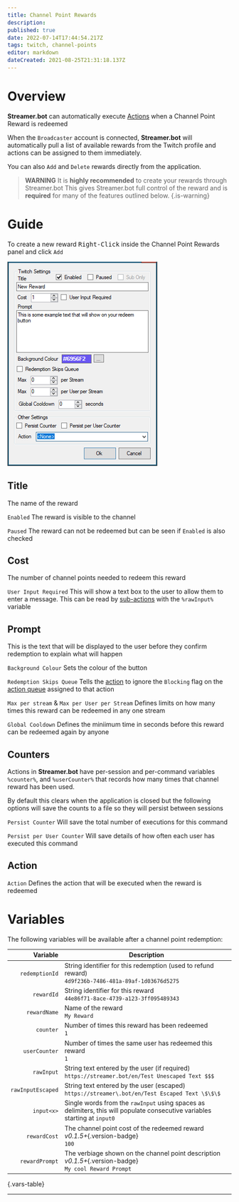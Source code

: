 ```yaml
---
title: Channel Point Rewards
description: 
published: true
date: 2022-07-14T17:44:54.217Z
tags: twitch, channel-points
editor: markdown
dateCreated: 2021-08-25T21:31:18.137Z
---
```


# Overview

**Streamer.bot** can automatically execute [Actions](/Actions) when a Channel Point Reward is redeemed

When the `Broadcaster` account is connected, **Streamer.bot** will automatically pull a list of available rewards from the Twitch profile and actions can be assigned to them immediately. 

You can also `Add` and `Delete` rewards directly from the application. 

> **WARNING**
> It is **highly recommended** to create your rewards through Streamer.bot
> This gives Streamer.bot full control of the reward and is **required** for many of the features outlined below.
{.is-warning}

# Guide

To create a new reward <kbd>Right-Click</kbd> inside the Channel Point Rewards panel and click `Add`

![New Channel Point Reward](/119646229-d4949f80-be16-11eb-806f-8dca85bdce45.png)

## Title

The name of the reward

`Enabled` The reward is visible to the channel

`Paused` The reward can not be redeemed but can be seen if `Enabled` is also checked

## Cost

The number of channel points needed to redeem this reward

`User Input Required` This will show a text box to the user to allow them to enter a message. This can be read by [sub-actions](/Sub-Actions#main) with the `%rawInput%` variable

## Prompt

This is the text that will be displayed to the user before they confirm redemption to explain what will happen

`Background Colour` Sets the colour of the button

`Redemption Skips Queue` Tells the [action](/Actions) to ignore the `Blocking` flag on the [action queue](/Settings/General#action-queues) assigned to that action

`Max per stream` & `Max per User per Stream` Defines limits on how many times this reward can be redeemed in any one stream

`Global Cooldown` Defines the miniimum time in seconds before this reward can be redeemed again by anyone

## Counters

Actions in **Streamer.bot** have per-session and per-command variables `%counter%`, and `%userCounter%` that records how many times that channel reward has been used. 

By default this clears when the application is closed but the following options will save the counts to a file so they will persist between sessions

`Persist Counter` Will save the total number of executions for this command

`Persist per User Counter` Will save details of how often each user has executed this command

## Action

`Action` Defines the action that will be executed when the reward is redeemed

# Variables

The following variables will be available after a channel point redemption:

Variable | Description
---------:|------------
`redemptionId` | String identifier for this redemption (used to refund reward) <br> `4d9f236b-7486-481a-89af-1d03676d5275`
`rewardId` | String identifier for this reward <br> `44e86f71-8ace-4739-a123-3ff095489343`
`rewardName` | Name of the reward <br> `My Reward`
`counter` | Number of times this reward has been redeemed <br> `1`
`userCounter` | Number of times the same user has redeemed this reward <br> `1`
`rawInput` | String text entered by the user (if required) <br> `https://streamer.bot/en/Test Unescaped Text $$$`
`rawInputEscaped` | String text entered by the user (escaped) <br> `https://streamer\.bot/en/Test Escaped Text \$\$\$`
`input<x>` | Single words from the `rawInput` using spaces as delimiters, this will populate consecutive variables starting at `input0` 
`rewardCost` | The channel point cost of the redeemed reward *v0.1.5+*{.version-badge}  <br> `100`
`rewardPrompt` | The verbiage shown on the channel point description *v0.1.5+*{.version-badge} <br> `My cool Reward Prompt`
{.vars-table}
***
